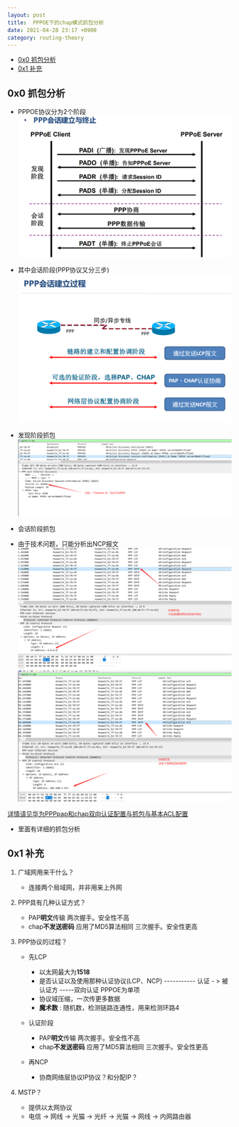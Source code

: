 ```yaml
---
layout: post
title:  PPPOE下的chap模式抓包分析
date: 2021-04-28 23:17 +0900
category: routing-theory
---
```

<!-- TOC -->

- [0x0 抓包分析](#0x0-抓包分析)
- [0x1 补充](#0x1-补充)

<!-- /TOC -->
## 0x0 抓包分析
- PPPOE协议分为2个阶段
![](/images/20210428-1-2.png)

- 其中会话阶段(PPP协议又分三步)
![](/images/20210428-1-3.png)
- 发现阶段抓包
![](/images/20210428-1-1.png)
- 会话阶段抓包
- 由于技术问题，只能分析出NCP报文
![](/images/20210428-1-4.png)
![](/images/20210428-1-5.png)

[详情请见华为PPPpap和chap双向认证配置与抓包与基本ACL配置](https://blog.csdn.net/qq_43153465/article/details/96474561)
- 里面有详细的抓包分析


## 0x1 补充
1. 广域网用来干什么？
    - 连接两个局域网，并非用来上外网
2. PPP具有几种认证方式？
    - PAP**明文**传输   两次握手。安全性不高
    - chap**不发送密码**   应用了MD5算法相同 三次握手。安全性更高
3. PPP协议的过程？
    - 先LCP
      - 以太网最大为**1518**
      - 是否认证以及使用那种认证协议(LCP、NCP)   -----------  认证 - > 被认证方 -----双向认证 PPPOE为单项
      - 协议域压缩，一次传更多数据
      - **魔术数** : 随机数，检测链路连通性，用来检测环路4

    - 认证阶段
       - PAP**明文**传输   两次握手。安全性不高
       - chap**不发送密码**   应用了MD5算法相同 三次握手。安全性更高

    - 再NCP
      - 协商网络层协议IP协议？和分配IP？

4. MSTP？
    - 提供以太网协议
    - 电信 -> 网线 -> 光猫 -> 光纤 -> 光猫 -> 网线 -> 内网路由器